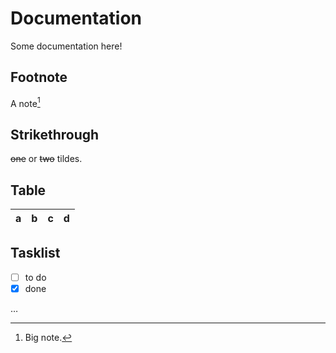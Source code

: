 # Documentation

Some documentation here!

## Footnote

A note[^1]

[^1]: Big note.

## Strikethrough

~~one~~ or ~~two~~ tildes.

## Table

| a | b  |  c |  d  |
| - | :- | -: | :-: |

## Tasklist

* [ ] to do
* [x] done

…

[1]: https://npm.im/some-package

[2]: #install

[3]: #usage

[5]: #related

[6]: #contributing-and-support

[7]: #contributors

[8]: https://npm.im/remark

[1st-half-idiom]: https://meme-link-1

[2nd-half-idiom]: https://meme-link-2

[a-link]: https://a-link

[z-link]: https://z-link
